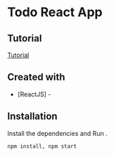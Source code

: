 # Todo React App

## Tutorial
[Tutorial](https://www.geeksforgeeks.org/create-todo-app-using-reactjs/)


## Created with 
- [ReactJS] - 


## Installation


Install the dependencies and Run .
```sh
npm install, npm start
```
